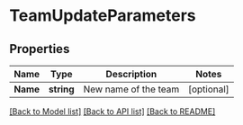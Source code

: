# TeamUpdateParameters

## Properties

Name | Type | Description | Notes
------------ | ------------- | ------------- | -------------
**Name** | **string** | New name of the team | [optional] 

[[Back to Model list]](../README.md#documentation-for-models) [[Back to API list]](../README.md#documentation-for-api-endpoints) [[Back to README]](../README.md)


